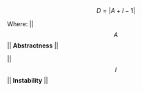 $$
D = | A + I - 1 |
$$

Where:
||
$$
A 
$$ || **Abstractness** ||

||
$$
I
$$ || **Instability** ||
 

